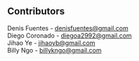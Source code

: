 ## Contributors
Denis Fuentes - denisfuentes@gmail.com
<br>
Diego Coronado - diegoa2992@gmail.com
<br>
Jihao Ye - jihaoyb@gmail.com
<br>
Billy Ngo - billykngo@gmail.com
